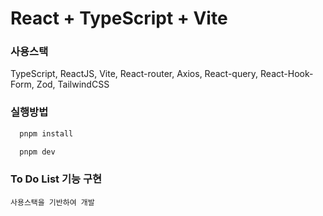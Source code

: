 # React + TypeScript + Vite


### 사용스택

TypeScript, ReactJS, Vite, React-router, Axios, React-query, React-Hook-Form, Zod, TailwindCSS


### 실행방법
```bash
  pnpm install
```
```bash
  pnpm dev
```

### To Do List 기능 구현

```
사용스택을 기반하여 개발
```